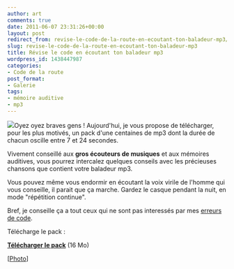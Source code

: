 ```yaml
---
author: art
comments: true
date: 2011-06-07 23:31:26+00:00
layout: post
redirect_from: revise-le-code-de-la-route-en-ecoutant-ton-baladeur-mp3/
slug: revise-le-code-de-la-route-en-ecoutant-ton-baladeur-mp3
title: Révise le code en écoutant ton baladeur mp3
wordpress_id: 1438447987
categories:
- Code de la route
post_format:
- Galerie
tags:
- mémoire auditive
- mp3
---
```


![](https://static.irz.fr/2011/06/cerberus-2011-06-08-à-01.26.57.png)Oyez oyez braves gens ! Aujourd'hui, je vous propose de télécharger, pour les plus motivés, un pack d'une centaines de mp3 dont la durée de chacun oscille entre 7 et 24 secondes.

Vivement conseillé aux **gros écouteurs de musiques** et aux mémoires auditives, vous pourrez intercalez quelques conseils avec les précieuses chansons que contient votre baladeur mp3.

Vous pouvez même vous endormir en écoutant la voix virile de l'homme qui vous conseille, il parait que ça marche. Gardez le casque pendant la nuit, en mode "répétition continue".

Bref, je conseille ça a tout ceux qui ne sont pas interessés par mes [erreurs de code](https://irz.fr/).

Télécharge le pack :

**[Télécharger le pack](http://irz.fr/dl/100_Conseils_MP3.zip)** (16 Mo)


[[Photo](http://www.flickr.com/photos/lizzybug_photography/3066090833/)]
